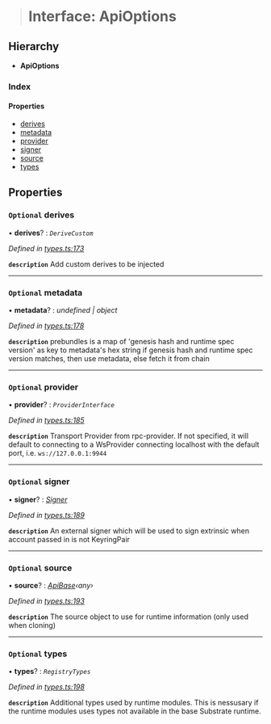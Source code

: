 > # Interface: ApiOptions

## Hierarchy

* **ApiOptions**

### Index

#### Properties

* [derives](_types_.apioptions.md#optional-derives)
* [metadata](_types_.apioptions.md#optional-metadata)
* [provider](_types_.apioptions.md#optional-provider)
* [signer](_types_.apioptions.md#optional-signer)
* [source](_types_.apioptions.md#optional-source)
* [types](_types_.apioptions.md#optional-types)

## Properties

### `Optional` derives

• **derives**? : *`DeriveCustom`*

*Defined in [types.ts:173](https://github.com/polkadot-js/api/blob/6e42db3/packages/api/src/types.ts#L173)*

**`description`** Add custom derives to be injected

___

### `Optional` metadata

• **metadata**? : *undefined | object*

*Defined in [types.ts:178](https://github.com/polkadot-js/api/blob/6e42db3/packages/api/src/types.ts#L178)*

**`description`** prebundles is a map of 'genesis hash and runtime spec version' as key to metadata's hex string
if genesis hash and runtime spec version matches, then use metadata, else fetch it from chain

___

### `Optional` provider

• **provider**? : *`ProviderInterface`*

*Defined in [types.ts:185](https://github.com/polkadot-js/api/blob/6e42db3/packages/api/src/types.ts#L185)*

**`description`** Transport Provider from rpc-provider. If not specified, it will default to
connecting to a WsProvider connecting localhost with the default port, i.e. `ws://127.0.0.1:9944`

___

### `Optional` signer

• **signer**? : *[Signer](_types_.signer.md)*

*Defined in [types.ts:189](https://github.com/polkadot-js/api/blob/6e42db3/packages/api/src/types.ts#L189)*

**`description`** An external signer which will be used to sign extrinsic when account passed in is not KeyringPair

___

### `Optional` source

• **source**? : *[ApiBase](../classes/_base_.apibase.md)‹*any*›*

*Defined in [types.ts:193](https://github.com/polkadot-js/api/blob/6e42db3/packages/api/src/types.ts#L193)*

**`description`** The source object to use for runtime information (only used when cloning)

___

### `Optional` types

• **types**? : *`RegistryTypes`*

*Defined in [types.ts:198](https://github.com/polkadot-js/api/blob/6e42db3/packages/api/src/types.ts#L198)*

**`description`** Additional types used by runtime modules. This is nessusary if the runtime modules
uses types not available in the base Substrate runtime.